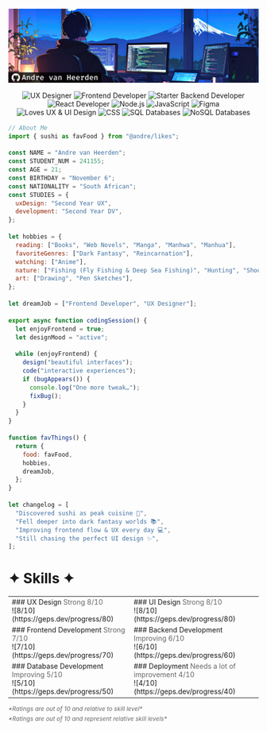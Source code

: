 ![banner](./assets/header.png)

<p align="center">
  <img src="https://img.shields.io/badge/UX%20Designer-FFD700?style=flat-square&logo=figma&logoColor=black" alt="UX Designer" />
  <img src="https://img.shields.io/badge/Frontend%20Developer-00BFFF?style=flat-square&logo=react&logoColor=white" alt="Frontend Developer" />
  <img src="https://img.shields.io/badge/Starter%20Backend%20Developer-00BFFF?style=flat-square&logo=node.js&logoColor=white" alt="Starter Backend Developer" />
  <img src="https://img.shields.io/badge/React%20Developer-61DAFB?style=flat-square&logo=react&logoColor=black" alt="React Developer" />
  <img src="https://img.shields.io/badge/Node.js-339933?style=flat-square&logo=node.js&logoColor=white" alt="Node.js" />
  <img src="https://img.shields.io/badge/JavaScript-F7DF1E?style=flat-square&logo=javascript&logoColor=black" alt="JavaScript" />
  <img src="https://img.shields.io/badge/Figma-F24E1E?style=flat-square&logo=figma&logoColor=white" alt="Figma" />
  <img src="https://img.shields.io/badge/Loves%20UX%20%26%20UI-FF69B4?style=flat-square&logo=figma&logoColor=white" alt="Loves UX & UI Design" />
  <img src="https://img.shields.io/badge/CSS-1572B6?style=flat-square&logo=css3&logoColor=white" alt="CSS" />
  <img src="https://img.shields.io/badge/SQL-4479A1?style=flat-square&logo=postgresql&logoColor=white" alt="SQL Databases" />
  <img src="https://img.shields.io/badge/NoSQL-003B57?style=flat-square&logo=mongodb&logoColor=white" alt="NoSQL Databases" />

</p>

```jsx
// About Me
import { sushi as favFood } from "@andre/likes";

const NAME = "Andre van Heerden";
const STUDENT_NUM = 241155;
const AGE = 21;
const BIRTHDAY = "November 6";
const NATIONALITY = "South African";
const STUDIES = {
  uxDesign: "Second Year UX",
  development: "Second Year DV",
};

let hobbies = {
  reading: ["Books", "Web Novels", "Manga", "Manhwa", "Manhua"],
  favoriteGenres: ["Dark Fantasy", "Reincarnation"],
  watching: ["Anime"],
  nature: ["Fishing (Fly Fishing & Deep Sea Fishing)", "Hunting", "Shooting"],
  art: ["Drawing", "Pen Sketches"],
};

let dreamJob = ["Frontend Developer", "UX Designer"];

export async function codingSession() {
  let enjoyFrontend = true;
  let designMood = "active";

  while (enjoyFrontend) {
    design("beautiful interfaces");
    code("interactive experiences");
    if (bugAppears()) {
      console.log("One more tweak…");
      fixBug();
    }
  }
}

function favThings() {
  return {
    food: favFood,
    hobbies,
    dreamJob,
  };
}

let changelog = [
  "Discovered sushi as peak cuisine 🍣",
  "Fell deeper into dark fantasy worlds 📚",
  "Improving frontend flow & UX every day 💻",
  "Still chasing the perfect UI design ✨",
];

```

# ✦ Skills ✦

<table>
  <tr>
    <td>
      ### UX Design
      <span style="color: #666;">Strong 8/10</span><br />
      ![8/10](https://geps.dev/progress/80)
    </td>
    <td>
      ### UI Design
      <span style="color: #666;">Strong 8/10</span><br />
      ![8/10](https://geps.dev/progress/80)
    </td>
  </tr>
  <tr>
    <td>
      ### Frontend Development
      <span style="color: #666;">Strong 7/10</span><br />
      ![7/10](https://geps.dev/progress/70)
    </td>
    <td>
      ### Backend Development
      <span style="color: #666;">Improving 6/10</span><br />
      ![6/10](https://geps.dev/progress/60)
    </td>
  </tr>
  <tr>
    <td>
      ### Database Development
      <span style="color: #666;">Improving 5/10</span><br />
      ![5/10](https://geps.dev/progress/50)
    </td>
    <td>
      ### Deployment
      <span style="color: #666;">Needs a lot of improvement 4/10</span><br />
      ![4/10](https://geps.dev/progress/40)
    </td>
  </tr>
</table>

<p style="font-size: 12px; color: #666; font-style: italic; margin: 5px 0;">
*Ratings are out of 10 and relative to skill level*
</p>


</div>

<p style="font-size: 12px; color: #666; font-style: italic; margin: 5px 0;">
*Ratings are out of 10 and represent relative skill levels*
</p>


